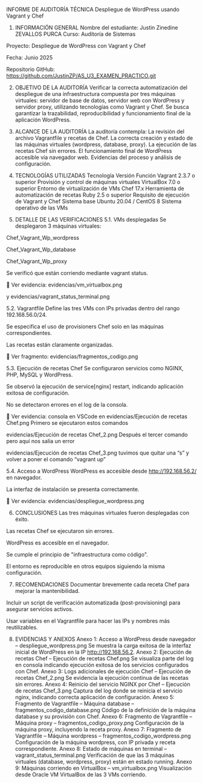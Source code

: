 INFORME DE AUDITORÍA TÉCNICA
Despliegue de WordPress usando Vagrant y Chef

1. INFORMACIÓN GENERAL
Nombre del estudiante: Justin Zinedine ZEVALLOS PURCA
Curso: Auditoría de Sistemas


Proyecto: Despliegue de WordPress con Vagrant y Chef


Fecha: Junio 2025


Repositorio GitHub: https://github.com/JustinZP/AS_U3_EXAMEN_PRACTICO.git




2. OBJETIVO DE LA AUDITORÍA
Verificar la correcta automatización del despliegue de una infraestructura compuesta por tres máquinas virtuales: servidor de base de datos, servidor web con WordPress y servidor proxy, utilizando tecnologías como Vagrant y Chef. Se busca garantizar la trazabilidad, reproducibilidad y funcionamiento final de la aplicación WordPress.

3. ALCANCE DE LA AUDITORÍA
La auditoría contempla:
La revisión del archivo Vagrantfile y recetas de Chef.
La correcta creación y estado de las máquinas virtuales (wordpress, database, proxy).
La ejecución de las recetas Chef sin errores.
El funcionamiento final de WordPress accesible vía navegador web.
Evidencias del proceso y análisis de configuración.





4. TECNOLOGÍAS UTILIZADAS
Tecnología
Versión
Función
Vagrant
2.3.7 o superior
Provisión y control de máquinas virtuales
VirtualBox
7.0 o superior
Entorno de virtualización de VMs
Chef
17.x
Herramienta de automatización de recetas
Ruby
2.5 o superior
Requisito de ejecución de Vagrant y Chef
Sistema base
Ubuntu 20.04 / CentOS 8
Sistema operativo de las VMs

5. DETALLE DE LAS VERIFICACIONES
5.1. VMs desplegadas
Se desplegaron 3 máquinas virtuales:


Chef_Vagrant_Wp_wordpress


Chef_Vagrant_Wp_database


Chef_Vagrant_Wp_proxy


Se verificó que están corriendo mediante vagrant status.


📎 Ver evidencia: evidencias/vm_virtualbox.png 

y 
evidencias/vagrant_status_terminal.png

5.2. Vagrantfile
Define las tres VMs con IPs privadas dentro del rango 192.168.56.0/24.


Se especifica el uso de provisioners Chef solo en las máquinas correspondientes.


Las recetas están claramente organizadas.


📎 Ver fragmento: evidencias/fragmentos_codigo.png









5.3. Ejecución de recetas Chef
Se configuraron servicios como NGINX, PHP, MySQL y WordPress.


Se observó la ejecución de service[nginx] restart, indicando aplicación exitosa de configuración.


No se detectaron errores en el log de la consola.


📎 Ver evidencia: consola en VSCode en evidencias/Ejecución de recetas Chef.png
Primero se ejecutaron estos comandos

evidencias/Ejecución de recetas Chef_2.png
Después el tercer comando pero aquí nos salia un error

evidencias/Ejecución de recetas Chef_3.png
tuvimos que quitar una “s” y volver a poner el comando “vagrant up” 


5.4. Acceso a WordPress
WordPress es accesible desde http://192.168.56.2/ en navegador.


La interfaz de instalación se presenta correctamente.


📎 Ver evidencia: evidencias/despliegue_wordpress.png

6. CONCLUSIONES
Las tres máquinas virtuales fueron desplegadas con éxito.


Las recetas Chef se ejecutaron sin errores.


WordPress es accesible en el navegador.


Se cumple el principio de "infraestructura como código".


El entorno es reproducible en otros equipos siguiendo la misma configuración.


7. RECOMENDACIONES
Documentar brevemente cada receta Chef para mejorar la mantenibilidad.


Incluir un script de verificación automatizada (post-provisioning) para asegurar servicios activos.


Usar variables en el Vagrantfile para hacer las IPs y nombres más reutilizables.


8. EVIDENCIAS Y ANEXOS
Anexo 1: Acceso a WordPress desde navegador – despliegue_wordpress.png
 Se muestra la carga exitosa de la interfaz inicial de WordPress en la IP http://192.168.56.2.
Anexo 2: Ejecución de recetas Chef – Ejecución de recetas Chef.png
 Se visualiza parte del log en consola indicando ejecución exitosa de los servicios configurados con Chef.
Anexo 3: Logs adicionales de ejecución Chef – Ejecución de recetas Chef_2.png
 Se evidencia la ejecución continua de las recetas sin errores.
Anexo 4: Reinicio del servicio NGINX por Chef – Ejecución de recetas Chef_3.png
 Captura del log donde se reinicia el servicio nginx, indicando correcta aplicación de configuración.
Anexo 5: Fragmento de Vagrantfile – Máquina database – fragmentos_codigo_database.png
 Código de la definición de la máquina database y su provisión con Chef.
Anexo 6: Fragmento de Vagrantfile – Máquina proxy – fragmentos_codigo_proxy.png
 Configuración de la máquina proxy, incluyendo la receta proxy.
Anexo 7: Fragmento de Vagrantfile – Máquina wordpress – fragmentos_codigo_wordpress.png
 Configuración de la máquina wordpress, con IP privada y receta correspondiente.
Anexo 8: Estado de máquinas en terminal – vagrant_status_terminal.png
 Verificación de que las 3 máquinas virtuales (database, wordpress, proxy) están en estado running.
Anexo 9: Máquinas corriendo en VirtualBox – vm_virtualbox.png
 Visualización desde Oracle VM VirtualBox de las 3 VMs corriendo.

